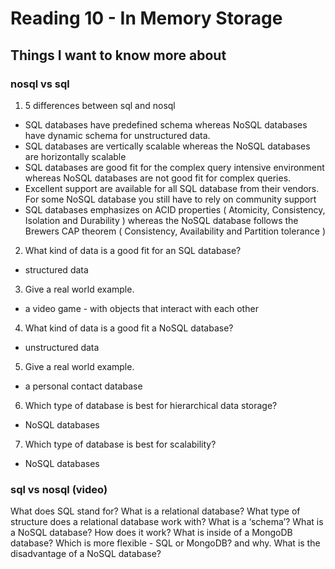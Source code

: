 

# Reading 10 - In Memory Storage

## Things I want to know more about

### nosql vs sql
1. 5 differences between sql and nosql
- SQL databases have predefined schema whereas NoSQL databases have dynamic schema for unstructured data.
- SQL databases are vertically scalable whereas the NoSQL databases are horizontally scalable
- SQL databases are good fit for the complex query intensive environment whereas NoSQL databases are not good fit for complex queries.
- Excellent support are available for all SQL database from their vendors. For some NoSQL database you still have to rely on community support
- SQL databases emphasizes on ACID properties ( Atomicity, Consistency, Isolation and Durability ) whereas the NoSQL database follows the Brewers CAP theorem ( Consistency, Availability and Partition tolerance )
2. What kind of data is a good fit for an SQL database?
- structured data 
3. Give a real world example.
- a video game - with objects that interact with each other
4. What kind of data is a good fit a NoSQL database?
- unstructured data
5. Give a real world example.
- a personal contact database
6. Which type of database is best for hierarchical data storage?
- NoSQL databases
7. Which type of database is best for scalability?
- NoSQL databases

### sql vs nosql (video)
What does SQL stand for?
What is a relational database?
What type of structure does a relational database work with?
What is a ‘schema’?
What is a NoSQL database?
How does it work?
What is inside of a MongoDB database?
Which is more flexible - SQL or MongoDB? and why.
What is the disadvantage of a NoSQL database?
